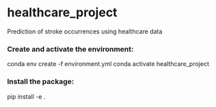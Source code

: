 # healthcare_project
Prediction of stroke occurrences using healthcare data

### Create and activate the environment: 
conda env create -f environment.yml
conda activate healthcare_project

### Install the package:
pip install -e .
